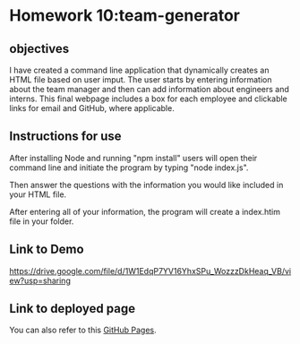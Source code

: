 # Homework 10:team-generator

## objectives

I have created a command line application that dynamically creates an HTML file based on user imput. The user starts by entering information about the team manager and then can add information about engineers and interns. This final webpage includes a box for each employee and clickable links for email and GitHub, where applicable.


## Instructions for use
After installing Node and running "npm install" users will open their command line and initiate the program by typing "node index.js".

Then answer the questions with the information you would like included in your HTML file.

After entering all of your information, the program will create a index.htim file in your folder.


## Link to Demo

https://drive.google.com/file/d/1W1EdqP7YV16YhxSPu_WozzzDkHeaq_VB/view?usp=sharing

## Link to deployed page

You can also refer to this [GitHub Pages](https://sowmyanagayya.github.io/team-generator/).